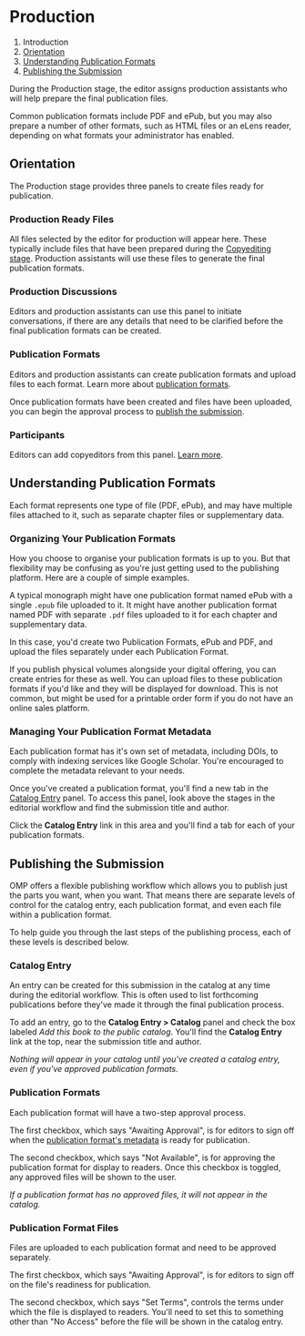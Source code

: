# Production

1. Introduction
2. [Orientation](production.md#orientation)
3. [Understanding Publication Formats](production.md#understanding-publication-formats)
3. [Publishing the Submission](production.md#publish)

During the Production stage, the editor assigns production assistants who will help prepare the final publication files.

Common publication formats include PDF and ePub, but you may also prepare a number of other formats, such as HTML files or an eLens reader, depending on what formats your administrator has enabled.

## <a name="orientation"></a>Orientation

The Production stage provides three panels to create files ready for publication.

### <a name="production-ready"></a>Production Ready Files

All files selected by the editor for production will appear here. These typically include files that have been prepared during the [Copyediting stage](copyediting.md). Production assistants will use these files to generate the final publication formats.

### <a name="production-discussions"></a>Production Discussions

Editors and production assistants can use this panel to initiate conversations, if there are any details that need to be clarified before the final publication formats can be created.

### <a name="publication-formats"></a>Publication Formats

Editors and production assistants can create publication formats and upload files to each format. Learn more about [publication formats](production.md#understanding-publication-formats).

Once publication formats have been created and files have been uploaded, you can begin the approval process to [publish the submission](production.md#publish).

### <a name="participants"></a>Participants

Editors can add copyeditors from this panel. [Learn more](../editorial-workflow.md#participants).

## <a name="understanding-publication-formats"></a>Understanding Publication Formats

Each format represents one type of file (PDF, ePub), and may have multiple files attached to it, such as separate chapter files or supplementary data.

### Organizing Your Publication Formats

How you choose to organise your publication formats is up to you. But that flexibility may be confusing as you're just getting used to the publishing platform. Here are a couple of simple examples.

A typical monograph might have one publication format named ePub with a single `.epub` file uploaded to it. It might have another publication format named PDF with separate `.pdf` files uploaded to it for each chapter and supplementary data.

In this case, you'd create two Publication Formats, ePub and PDF, and upload the files separately under each Publication Format.

If you publish physical volumes alongside your digital offering, you can create entries for these as well. You can upload files to these publication formats if you'd like and they will be displayed for download. This is not common, but might be used for a printable order form if you do not have an online sales platform.

### <a name="publication-format-metadata"></a>Managing Your Publication Format Metadata

Each publication format has it's own set of metadata, including DOIs, to comply with indexing services like Google Scholar. You're encouraged to complete the metadata relevant to your needs.

Once you've created a publication format, you'll find a new tab in the [Catalog Entry](../editorial-workflow.md#catalog-entry) panel. To access this panel, look above the stages in the editorial workflow and find the submission title and author.

Click the **Catalog Entry** link in this area and you'll find a tab for each of your publication formats.

## <a name="publish"></a>Publishing the Submission

OMP offers a flexible publishing workflow which allows you to publish just the parts you want, when you want. That means there are separate levels of control for the catalog entry, each publication format, and even each file within a publication format.

To help guide you through the last steps of the publishing process, each of these levels is described below.

### Catalog Entry

An entry can be created for this submission in the catalog at any time during the editorial workflow. This is often used to list forthcoming publications before they've made it through the final publication process.

To add an entry, go to the **Catalog Entry > Catalog** panel and check the box labeled *Add this book to the public catalog*. You'll find the **Catalog Entry** link at the top, near the submission title and author.

*Nothing will appear in your catalog until you've created a catalog entry, even if you've approved publication formats.*

### Publication Formats

Each publication format will have a two-step approval process.

The first checkbox, which says "Awaiting Approval", is for editors to sign off when the [publication format's metadata](production.md#publication-format-metadata) is ready for publication.

The second checkbox, which says "Not Available", is for approving the publication format for display to readers. Once this checkbox is toggled, any approved files will be shown to the user.

*If a publication format has no approved files, it will not appear in the catalog.*

### Publication Format Files

Files are uploaded to each publication format and need to be approved separately.

The first checkbox, which says "Awaiting Approval", is for editors to sign off on the file's readiness for publication.

The second checkbox, which says "Set Terms", controls the terms under which the file is displayed to readers. You'll need to set this to something other than "No Access" before the file will be shown in the catalog entry.
